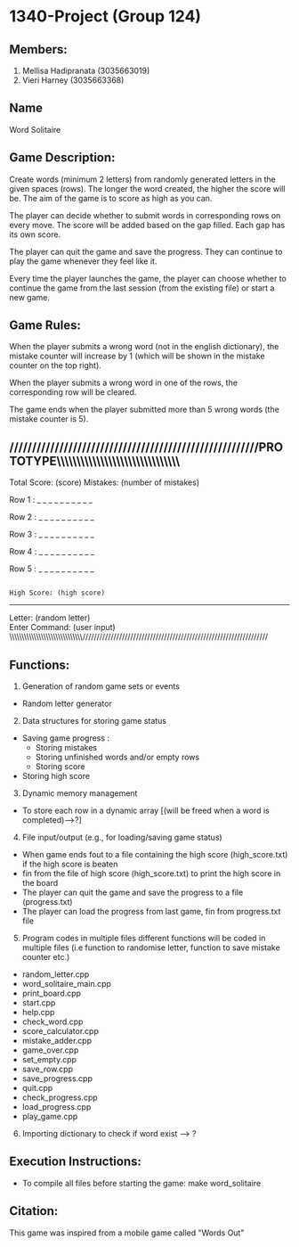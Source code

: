 # 1340-Project (Group 124)

Members:
--------
1. Mellisa Hadipranata  (3035663019)
2. Vieri Harney         (3035663368)

Name
----
Word Solitaire

Game Description:
-----------------
Create words (minimum 2 letters) from randomly generated letters in the given spaces (rows). The longer the word created, the higher the score will be. The aim of the game is to score as high as you can.

The player can decide whether to submit words in corresponding rows on every move. The score will be added based on the gap filled. Each gap has its own score.

The player can quit the game and save the progress. They can continue to play the game whenever they feel like it.

Every time the player launches the game, the player can choose whether to continue the game from the last session (from the existing file) or start a new game.

Game Rules:
-----------

When the player submits a wrong word (not in the english dictionary), the mistake counter will increase by 1 (which will be shown in the mistake counter on the top right). 

When the player submits a wrong word in one of the rows, the corresponding row will be cleared.

The game ends when the player submitted more than 5 wrong words (the mistake counter is 5). 

///////////////////////////////////////////////////////PROTOTYPE\\\\\\\\\\\\\\\\\\\\\\\\\\\\\\\\\\\\\\\\\\\\\\\\\\\\\\\\\\\\\\
------------------------------------------------------------------------------------------------------------------------------
Total Score: (score)                                                                            Mistakes: (number of mistakes)
                                                              
Row 1 :  _    _    _    _    _    _    _    _    _    _                                                                   

Row 2 :  _    _    _    _    _    _    _    _    _    _                                                                   

Row 3 :  _    _    _    _    _    _    _    _    _    _                                                                   

Row 4 :  _    _    _    _    _    _    _    _    _    _                                                                   

Row 5 :  _    _    _    _    _    _    _    _    _    _                                                                    
                                                                                                       
                                                                                                      High Score: (high score)  
------------------------------------------------------------------------------------------------------------------------------

Letter: (random letter)  
Enter Command: (user input)
\\\\\\\\\\\\\\\\\\\\\\\\\\\\\\\\\\\\\\\\\\\\\\\\\\\\\\\\\\\\//////////////////////////////////////////////////////////////////


Functions:
----------
1. Generation of random game sets or events
  - Random letter generator
  
2. Data structures for storing game status
  - Saving game progress :
      - Storing mistakes
      - Storing unfinished words and/or empty rows
      - Storing score
  - Storing high score
  
3. Dynamic memory management
  - To store each row in a dynamic array [(will be freed when a word is completed)-->?]
  
4. File input/output (e.g., for loading/saving game status)
  - When game ends fout to a file containing the high score (high_score.txt) if the high score is beaten
  - fin from the file of high score (high_score.txt) to print the high score in the board
  - The player can quit the game and save the progress to a file (progress.txt)
  - The player can load the progress from last game, fin from progress.txt file
  
5. Program codes in multiple files
   different functions will be coded in multiple files (i.e function to randomise letter, function to save mistake counter etc.)
  - random_letter.cpp
  - word_solitaire_main.cpp 
  - print_board.cpp 
  - start.cpp 
  - help.cpp 
  - check_word.cpp 
  - score_calculator.cpp 
  - mistake_adder.cpp 
  - game_over.cpp 
  - set_empty.cpp 
  - save_row.cpp 
  - save_progress.cpp 
  - quit.cpp 
  - check_progress.cpp 
  - load_progress.cpp 
  - play_game.cpp

6. Importing dictionary to check if word exist --> ?

Execution Instructions:
----------------------
- To compile all files before starting the game: make word_solitaire


Citation:
---------
This game was inspired from a mobile game called "Words Out"
